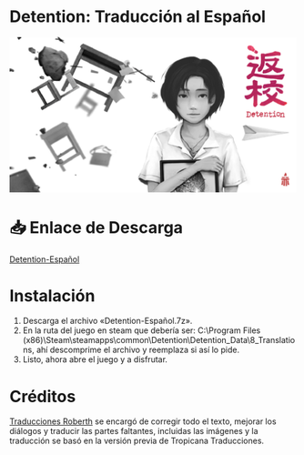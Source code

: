 # Detention: Traducción al Español
![Logo](assets/Detention.png)

# 📥 Enlace de Descarga
[Detention-Español](https://github.com/roberthvzla/Detention/raw/main/Detention-Español.7z)

# Instalación
1. Descarga el archivo «Detention-Español.7z».
2. En la ruta del juego en steam  que debería ser: C:\Program Files (x86)\Steam\steamapps\common\Detention\Detention_Data\8_Translations, ahí descomprime el archivo y reemplaza si así lo pide.
3. Listo, ahora abre el juego y a disfrutar.

# Créditos
[Traducciones Roberth](https://www.facebook.com/TraduccionesRoberth) se encargó de corregir todo el texto, mejorar los diálogos y traducir las partes faltantes, incluidas las imágenes y la traducción se basó en la versión previa de Tropicana Traducciones.
